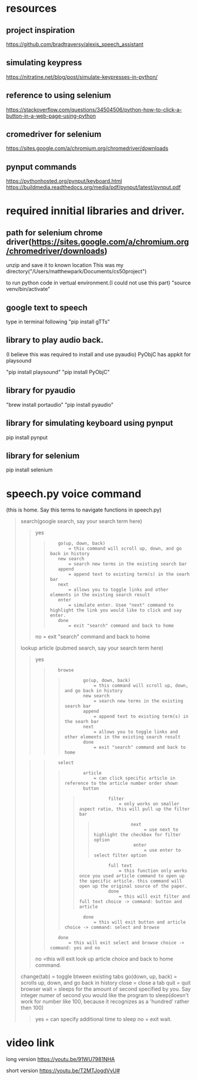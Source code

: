 # resources

## project inspiration
https://github.com/bradtraversy/alexis_speech_assistant

## simulating keypress 
https://nitratine.net/blog/post/simulate-keypresses-in-python/

## reference to using selenium
https://stackoverflow.com/questions/34504506/python-how-to-click-a-button-in-a-web-page-using-python


## cromedriver for selenium
https://sites.google.com/a/chromium.org/chromedriver/downloads

## pynput commands
https://pythonhosted.org/pynput/keyboard.html
https://buildmedia.readthedocs.org/media/pdf/pynput/latest/pynput.pdf


# required innitial libraries and driver.


## path for selenium chrome driver(https://sites.google.com/a/chromium.org/chromedriver/downloads)
unzip and save it to known location
This was my directory("/Users/matthewpark/Documents/cs50project")


to run python code in vertual environment.(I could not use this part)
"source venv/bin/activate"


## google text to speech 
type in terminal following
"pip install gTTs"

## library to play audio back. 
(I believe this was required to install and use pyaudio)
PyObjC has appkit for playsound

"pip install playsound"
"pip install PyObjC"

## library for pyaudio

"brew install portaudio"
"pip install pyaudio"


## library for simulating keyboard using pynput

pip install pynput

## library for selenium

pip install selenium



# speech.py voice command

(this is home. Say this terms to navigate functions in speech.py)

>search(google search, say your search term here)
>>    yes
>>>        go(up, down, back)
>>>            = this command will scroll up, down, and go back in history
>>>        new search
>>>            = search new terms in the existing search bar
>>>        append
>>>            = append text to existing term(s) in the searh bar
>>>        next
>>>            = allows you to toggle links and other elements in the existing search result
>>>        enter
>>>            = simulate enter. Usee "next" command to highlight the link you would like to click and say enter.
>>>        done
>>>            = exit "search" command and back to home 
>>    no
>>        = exit "search" command and back to home
>    
>lookup article (pubmed search, say your search term here)
>>    yes
>>>        browse
>>>>            go(up, down, back)
>>>>                = this command will scroll up, down, and go back in history
>>>>            new search
>>>>                = search new terms in the existing search bar
>>>>            append
>>>>                = append text to existing term(s) in the searh bar
>>>>            next
>>>>                = allows you to toggle links and other elements in the existing search result
>>>>            done
>>>>                = exit "search" command and back to home
>
>>>        select
>>>>            article
>>>>                = can click specific article in reference to the article number order shown
>>>>            button
>>>>>                filter
>>>>>                    = only works on smaller aspect ratio, this will pull up the filter bar
>>>>>>                   next
>>>>>>                        = use next to highlight the checkbox for filter option
>>>>>>                    enter
>>>>>>                        = use enter to select filter option
>>>>>                full text
>>>>>                    = this function only works once you used article command to open up the specific article. this command will open up the original source of the paper.
>>>>>                done
>>>>>                    = this will exit filter and full text choice -> command: button and article
>>>>            done
>>>>                = this will exit button and article choice -> command: select and browse
>>>        done
>>>            = this will exit select and browse choice -> command: yes and no
>>    no
>>        =this will exit look up article choice and back to home command.
>
>change(tab)
>    = toggle btween existing tabs
>go(down, up, back) 
>    = scrolls up, down, and go back in history
>close
>    = close a tab
>quit
>    = quit browser
>wait
>    = sleeps for the amount of second specified by you. Say integer numer of second you would like the program to sleep(doesn't work for number like 100, because it recognizes as a 'hundred' rather then 100)
>>    yes
>>        = can specify additional time to sleep
>>    no
>>        = exit wait.



# video link

long version
https://youtu.be/91WU7981NHA

short version
https://youtu.be/T2MTJogdVyU# 
